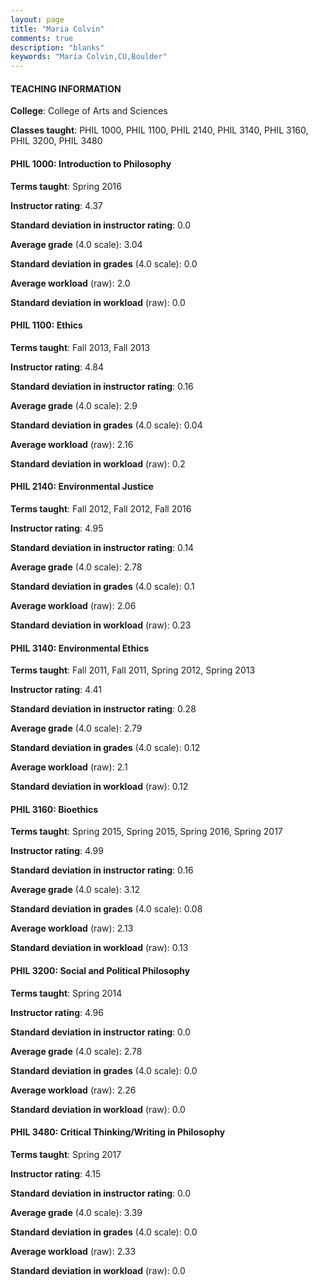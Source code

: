 ```yaml
---
layout: page
title: "Maria Colvin" 
comments: true
description: "blanks"
keywords: "Maria Colvin,CU,Boulder"
---
```

<head>
<script src="https://ajax.googleapis.com/ajax/libs/jquery/2.1.3/jquery.min.js"></script>
<script src="https://dl.dropboxusercontent.com/s/pc42nxpaw1ea4o9/highcharts.js?dl=0"></script>
<!-- <script src="../assets/js/highcharts.js"></script> -->
<style type="text/css">@font-face {
	font-family: "Bebas Neue";
	src: url(https://www.filehosting.org/file/details/544349/BebasNeue Regular.otf) format("opentype");
	}
	h1.Bebas { 
		font-family: "Bebas Neue", Verdana, Tahoma;
	}
</style>
</head>
	   
#### TEACHING INFORMATION

**College**: College of Arts and Sciences

**Classes taught**: PHIL 1000, PHIL 1100, PHIL 2140, PHIL 3140, PHIL 3160, PHIL 3200, PHIL 3480

#### PHIL 1000: Introduction to Philosophy

**Terms taught**: Spring 2016

**Instructor rating**: 4.37

**Standard deviation in instructor rating**: 0.0

**Average grade** (4.0 scale): 3.04

**Standard deviation in grades** (4.0 scale): 0.0

**Average workload** (raw): 2.0

**Standard deviation in workload** (raw): 0.0

#### PHIL 1100: Ethics

**Terms taught**: Fall 2013, Fall 2013

**Instructor rating**: 4.84

**Standard deviation in instructor rating**: 0.16

**Average grade** (4.0 scale): 2.9

**Standard deviation in grades** (4.0 scale): 0.04

**Average workload** (raw): 2.16

**Standard deviation in workload** (raw): 0.2

#### PHIL 2140: Environmental Justice

**Terms taught**: Fall 2012, Fall 2012, Fall 2016

**Instructor rating**: 4.95

**Standard deviation in instructor rating**: 0.14

**Average grade** (4.0 scale): 2.78

**Standard deviation in grades** (4.0 scale): 0.1

**Average workload** (raw): 2.06

**Standard deviation in workload** (raw): 0.23

#### PHIL 3140: Environmental Ethics

**Terms taught**: Fall 2011, Fall 2011, Spring 2012, Spring 2013

**Instructor rating**: 4.41

**Standard deviation in instructor rating**: 0.28

**Average grade** (4.0 scale): 2.79

**Standard deviation in grades** (4.0 scale): 0.12

**Average workload** (raw): 2.1

**Standard deviation in workload** (raw): 0.12

#### PHIL 3160: Bioethics

**Terms taught**: Spring 2015, Spring 2015, Spring 2016, Spring 2017

**Instructor rating**: 4.99

**Standard deviation in instructor rating**: 0.16

**Average grade** (4.0 scale): 3.12

**Standard deviation in grades** (4.0 scale): 0.08

**Average workload** (raw): 2.13

**Standard deviation in workload** (raw): 0.13

#### PHIL 3200: Social and Political Philosophy

**Terms taught**: Spring 2014

**Instructor rating**: 4.96

**Standard deviation in instructor rating**: 0.0

**Average grade** (4.0 scale): 2.78

**Standard deviation in grades** (4.0 scale): 0.0

**Average workload** (raw): 2.26

**Standard deviation in workload** (raw): 0.0

#### PHIL 3480: Critical Thinking/Writing in Philosophy

**Terms taught**: Spring 2017

**Instructor rating**: 4.15

**Standard deviation in instructor rating**: 0.0

**Average grade** (4.0 scale): 3.39

**Standard deviation in grades** (4.0 scale): 0.0

**Average workload** (raw): 2.33

**Standard deviation in workload** (raw): 0.0


